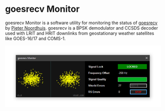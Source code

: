 # goesrecv Monitor
goesrecv Monitor is a software utility for monitoring the status of [goesrecv](https://github.com/pietern/goestools) by [Pieter Noordhuis](https://twitter.com/pnoordhuis). goesrecv is a BPSK demodulator and CCSDS decoder used with LRIT and HRIT downlinks from geostationary weather satellites like GOES-16/17 and COMS-1.

![Screenshot](screenshot.png)
